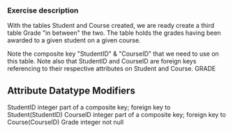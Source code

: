 ### Exercise description
With the tables Student and Course created, we are ready create a third table Grade "in between" the two. The table holds the grades having been awarded to a given student on a given course.

Note the composite key "StudentID" & "CourseID" that we need to use on this table.
Note also that StudentID and CourseID are foreign keys referencing to their respective attributes on Student and Course.
GRADE

Attribute    Datatype     Modifiers
------------------------------------------------------------------------------------
StudentID    integer      part of a composite key; foreign key to Student(StudentID)
CourseID     integer      part of a composite key; foreign key to Course(CourseID)
Grade        integer      not null
